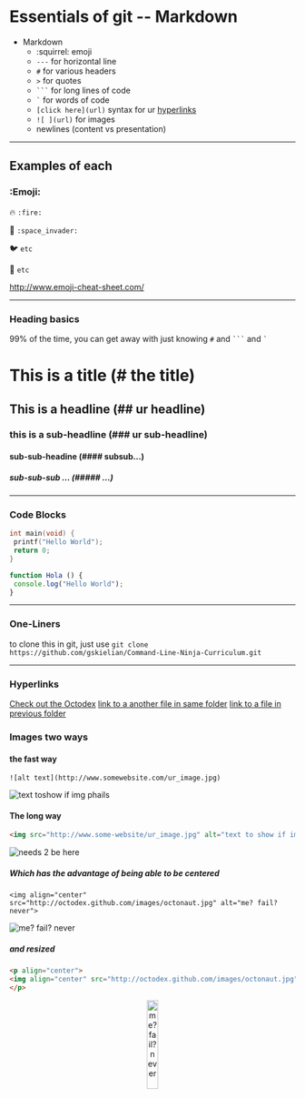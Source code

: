 # Essentials of git -- Markdown

* Markdown
  * :squirrel: emoji
  * `---` for horizontal line
  * `#` for various headers
  * `>` for quotes
  * <code>&#96;&#96;&#96;</code> for long lines of code
  * ``` ` ``` for words of code
  * `[click here](url)` syntax for ur [hyperlinks](https://help.github.com/articles/markdown-basics)
  * `![ ](url)` for images
  * newlines (content vs presentation)

---

## Examples of each

### :Emoji:

:fire: 
`:fire:`

:space_invader: 
`:space_invader:`

:bird: 
`etc`

:cherry_blossom: 
`etc`

http://www.emoji-cheat-sheet.com/

---

### Heading basics

99% of the time, you can get away with just knowing `#` and <code>&#96;&#96;&#96;</code> and 
  ``` ` ```

# This is a title (# the title)
## This is a headline (## ur headline)
### this is a sub-headline (### ur sub-headline)
#### sub-sub-headine (#### subsub...)
##### sub-sub-sub ... (##### ...)

---

### Code Blocks

```C
int main(void) {
 printf("Hello World");
 return 0;
}
```

```Javascript
function Hola () {
 console.log("Hello World");
}

```

---

### One-Liners

to clone this in git, just use `git clone https://github.com/gskielian/Command-Line-Ninja-Curriculum.git`

---


### Hyperlinks

[Check out the Octodex](http://octodex.github.com/)
[link to a another file in same folder](./thelink.md)
[link to a file in previous folder](../README.md)

### Images two ways


#### the fast way

`![alt text](http://www.somewebsite.com/ur_image.jpg)`

![text toshow if img phails](http://octodex.github.com/images/daftpunktocat-thomas.gif)


#### The long way

```html 
<img src="http://www.some-website/ur_image.jpg" alt="text to show if image phails to load"> 
```

<img src="http://octodex.github.com/images/octonaut.jpg" alt="needs 2 be here">


##### Which has the advantage of being able to be centered


`<img align="center" src="http://octodex.github.com/images/octonaut.jpg" alt="me? fail? never">`

<img style="text-align:center" src="http://octodex.github.com/images/octonaut.jpg" alt="me? fail? never">

##### and resized

```html
<p align="center">
<img align="center" src="http://octodex.github.com/images/octonaut.jpg" alt="me? fail? never">`
</p>
```

<p align="center">
<img width="20%" align="center" src="http://octodex.github.com/images/octonaut.jpg" alt="me? fail? never">
</p>
